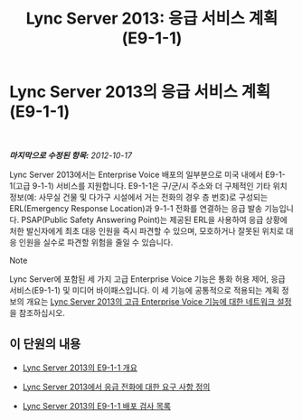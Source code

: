 ﻿---
title: 'Lync Server 2013: 응급 서비스 계획(E9-1-1)'
TOCTitle: 응급 서비스 계획(E9-1-1)
ms:assetid: 0a76f97b-474a-4bc1-8cd3-28c7e2bb57b9
ms:mtpsurl: https://technet.microsoft.com/ko-kr/library/Gg398154(v=OCS.15)
ms:contentKeyID: 49302750
ms.date: 08/10/2015
mtps_version: v=OCS.15
ms.translationtype: HT
---

# Lync Server 2013의 응급 서비스 계획(E9-1-1)

 

_**마지막으로 수정된 항목:** 2012-10-17_

Lync Server 2013에서는 Enterprise Voice 배포의 일부분으로 미국 내에서 E9-1-1(고급 9-1-1) 서비스를 지원합니다. E9-1-1은 구/군/시 주소와 더 구체적인 기타 위치 정보(예: 사무실 건물 및 다가구 시설에서 거는 전화의 경우 층 번호)로 구성되는 ERL(Emergency Response Location)과 9-1-1 전화를 연결하는 응급 발송 기능입니다. PSAP(Public Safety Answering Point)는 제공된 ERL을 사용하여 응급 상황에 처한 발신자에게 최초 대응 인원을 즉시 파견할 수 있으며, 모호하거나 잘못된 위치로 대응 인원을 실수로 파견할 위험을 줄일 수 있습니다.


> [!NOTE]
> Lync Server에 포함된 세 가지 고급 Enterprise Voice 기능은 통화 허용 제어, 응급 서비스(E9-1-1) 및 미디어 바이패스입니다. 이 세 기능에 공통적으로 적용되는 계획 정보의 개요는 <A href="lync-server-2013-network-settings-for-the-advanced-enterprise-voice-features.md">Lync Server 2013의 고급 Enterprise Voice 기능에 대한 네트워크 설정</A>을 참조하십시오.



## 이 단원의 내용

  - [Lync Server 2013의 E9-1-1 개요](lync-server-2013-overview-of-e9-1-1.md)

  - [Lync Server 2013에서 응급 전화에 대한 요구 사항 정의](lync-server-2013-defining-your-requirements-for-emergency-calls.md)

  - [Lync Server 2013의 E9-1-1 배포 검사 목록](lync-server-2013-deployment-checklist-for-e9-1-1.md)

